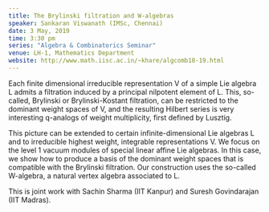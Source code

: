 ```yaml
---
title: The Brylinski filtration and W-algebras
speaker: Sankaran Viswanath (IMSc, Chennai)
date: 3 May, 2019
time: 3:30 pm
series: "Algebra & Combinatorics Seminar"
venue: LH-1, Mathematics Department
website: http://www.math.iisc.ac.in/~khare/algcomb18-19.html
---
```


Each finite dimensional irreducible representation V of a
simple Lie algebra L admits a filtration induced by a principal
nilpotent element of L. This, so-called, Brylinski or Brylinski-Kostant
filtration, can be restricted to the dominant weight spaces of V, and
the resulting Hilbert series is very interesting q-analogs of weight
multiplicity, first defined by Lusztig. 

This picture can be extended to certain infinite-dimensional Lie
algebras L and to irreducible highest weight, integrable representations
V. We focus on the level 1 vacuum modules of special linear affine Lie
algebras. In this case, we show how to produce a basis of the dominant
weight spaces that is compatible with the Brylinski filtration. Our
construction uses the so-called W-algebra, a natural vertex algebra
associated to L.

This is joint work with Sachin Sharma (IIT Kanpur) and Suresh
Govindarajan (IIT Madras).
